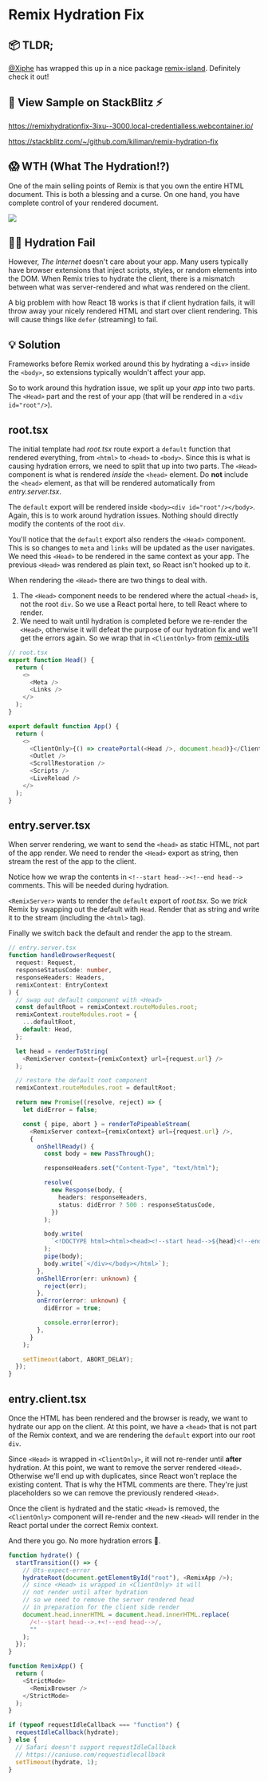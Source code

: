# Remix Hydration Fix

## 📦 TLDR;

[@Xiphe](https://github.com/Xiphe) has wrapped this up in a nice package [remix-island](https://github.com/Xiphe/remix-island). Definitely check it out!

## 👀 View Sample on StackBlitz ⚡️

https://remixhydrationfix-3ixu--3000.local-credentialless.webcontainer.io/

https://stackblitz.com/~/github.com/kiliman/remix-hydration-fix

## 😱 WTH (What The Hydration⁉️)

One of the main selling points of Remix is that you own the entire HTML document.
This is both a blessing and a curse. On one hand, you have complete control of
your rendered document.

<a href="https://www.loom.com/share/911412524f5e42618f64bc6c8ec5bf35">
<img style="max-width:300px;" src="https://cdn.loom.com/sessions/thumbnails/911412524f5e42618f64bc6c8ec5bf35-with-play.gif">
</a>

## 🤦‍♂️ Hydration Fail

However, _The Internet_ doesn't care about your app. Many users typically have
browser extensions that inject scripts, styles, or random elements into the DOM.
When Remix tries to hydrate the client, there is a mismatch between what was
server-rendered and what was rendered on the client.

A big problem with how React 18 works is that if client hydration fails, it will
throw away your nicely rendered HTML and start over client rendering. This will
cause things like `defer` (streaming) to fail.

## 💡 Solution

Frameworks before Remix worked around this by hydrating a `<div>` inside the
`<body>`, so extensions typically wouldn't affect your app.

So to work around this hydration issue, we split up your _app_ into two parts.
The `<Head>` part and the rest of your app (that will be rendered in a `<div id="root"/>`).

## root.tsx

The initial template had _root.tsx_ route export a `default` function that rendered everything,
from `<html>` to `<head>` to `<body>`. Since this is what is causing hydration errors,
we need to split that up into two parts. The `<Head>` component is what is rendered
_inside_ the `<head>` element. Do **not** include the `<head>` element, as that will be rendered
automatically from _entry.server.tsx_.

The `default` export will be rendered inside `<body><div id="root"/></body>`. Again,
this is to work around hydration issues. Nothing should directly modify the contents
of the root `div`.

You'll notice that the `default` export also renders the `<Head>` component. This is so
changes to `meta` and `links` will be updated as the user navigates. We need this
`<Head>` to be rendered in the same context as your app. The previous `<Head>` was
rendered as plain text, so React isn't hooked up to it.

When rendering the `<Head>` there are two things to deal with.

1. The `<Head>` component needs to be rendered where the actual `<head>` is, not the
   root `div`. So we use a React portal here, to tell React where to render.
2. We need to wait until hydration is completed before we re-render the `<Head>`,
   otherwise it will defeat the purpose of our hydration fix and we'll get the
   errors again. So we wrap that in `<ClientOnly>` from [remix-utils](https://github.com/sergiodxa/remix-utils#clientonly)

```ts
// root.tsx
export function Head() {
  return (
    <>
      <Meta />
      <Links />
    </>
  );
}

export default function App() {
  return (
    <>
      <ClientOnly>{() => createPortal(<Head />, document.head)}</ClientOnly>
      <Outlet />
      <ScrollRestoration />
      <Scripts />
      <LiveReload />
    </>
  );
}
```

## entry.server.tsx

When server rendering, we want to send the `<head>` as static HTML, not
part of the app render. We need to render the `<Head>` export as string, then stream
the rest of the app to the client.

Notice how we wrap the contents in `<!--start head--><!--end head-->` comments. This
will be needed during hydration.

`<RemixServer>` wants to render the `default` export of _root.tsx_. So we _trick_
Remix by swapping out the default with `Head`. Render that as string and write it
to the stream (including the `<html>` tag).

Finally we switch back the default and render the app to the stream.

```ts
// entry.server.tsx
function handleBrowserRequest(
  request: Request,
  responseStatusCode: number,
  responseHeaders: Headers,
  remixContext: EntryContext
) {
  // swap out default component with <Head>
  const defaultRoot = remixContext.routeModules.root;
  remixContext.routeModules.root = {
    ...defaultRoot,
    default: Head,
  };

  let head = renderToString(
    <RemixServer context={remixContext} url={request.url} />
  );

  // restore the default root component
  remixContext.routeModules.root = defaultRoot;

  return new Promise((resolve, reject) => {
    let didError = false;

    const { pipe, abort } = renderToPipeableStream(
      <RemixServer context={remixContext} url={request.url} />,
      {
        onShellReady() {
          const body = new PassThrough();

          responseHeaders.set("Content-Type", "text/html");

          resolve(
            new Response(body, {
              headers: responseHeaders,
              status: didError ? 500 : responseStatusCode,
            })
          );

          body.write(
            `<!DOCTYPE html><html><head><!--start head-->${head}<!--end head--></head><body><div id="root">`
          );
          pipe(body);
          body.write(`</div></body></html>`);
        },
        onShellError(err: unknown) {
          reject(err);
        },
        onError(error: unknown) {
          didError = true;

          console.error(error);
        },
      }
    );

    setTimeout(abort, ABORT_DELAY);
  });
}
```

## entry.client.tsx

Once the HTML has been rendered and the browser is ready, we want to hydrate our
app on the client. At this point, we have a `<head>` that is not part of the Remix
context, and we are rendering the `default` export into our root `div`.

Since `<Head>` is wrapped in `<ClientOnly>`, it will not re-render until **after**
hydration. At this point, we want to remove the server rendered `<Head>`. Otherwise
we'll end up with duplicates, since React won't replace the existing content. That
is why the HTML comments are there. They're just placeholders so we can remove the previously rendered `<Head>`.

Once the client is hydrated and the static `<Head>` is removed, the `<ClientOnly>`
component will re-render and the new `<Head>` will render in the React portal under
the correct Remix context.

And there you go. No more hydration errors 🥳.

```ts
function hydrate() {
  startTransition(() => {
    // @ts-expect-error
    hydrateRoot(document.getElementById("root"), <RemixApp />);
    // since <Head> is wrapped in <ClientOnly> it will
    // not render until after hydration
    // so we need to remove the server rendered head
    // in preparation for the client side render
    document.head.innerHTML = document.head.innerHTML.replace(
      /<!--start head-->.+<!--end head-->/,
      ""
    );
  });
}

function RemixApp() {
  return (
    <StrictMode>
      <RemixBrowser />
    </StrictMode>
  );
}

if (typeof requestIdleCallback === "function") {
  requestIdleCallback(hydrate);
} else {
  // Safari doesn't support requestIdleCallback
  // https://caniuse.com/requestidlecallback
  setTimeout(hydrate, 1);
}
```
